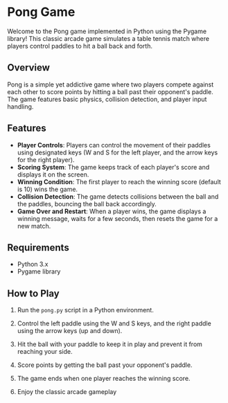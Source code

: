 # Pong Game

Welcome to the Pong game implemented in Python using the Pygame library! This classic arcade game simulates a table tennis match where players control paddles to hit a ball back and forth.

## Overview

Pong is a simple yet addictive game where two players compete against each other to score points by hitting a ball past their opponent's paddle. The game features basic physics, collision detection, and player input handling.

## Features

- **Player Controls**: Players can control the movement of their paddles using designated keys (W and S for the left player, and the arrow keys for the right player).
- **Scoring System**: The game keeps track of each player's score and displays it on the screen.
- **Winning Condition**: The first player to reach the winning score (default is 10) wins the game.
- **Collision Detection**: The game detects collisions between the ball and the paddles, bouncing the ball back accordingly.
- **Game Over and Restart**: When a player wins, the game displays a winning message, waits for a few seconds, then resets the game for a new match.

## Requirements

- Python 3.x
- Pygame library


## How to Play

1. Run the `pong.py` script in a Python environment.

2. Control the left paddle using the W and S keys, and the right paddle using the arrow keys (up and down).

3. Hit the ball with your paddle to keep it in play and prevent it from reaching your side.

4. Score points by getting the ball past your opponent's paddle.

5. The game ends when one player reaches the winning score.

6. Enjoy the classic arcade gameplay
